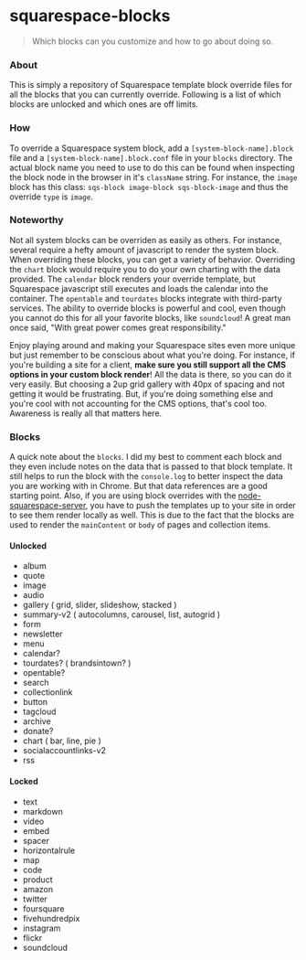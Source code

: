 squarespace-blocks
==================

> Which blocks can you customize and how to go about doing so.



### About
This is simply a repository of Squarespace template block override files for all the blocks that you can currently override. Following is a list of which blocks are unlocked and which ones are off limits.



### How
To override a Squarespace system block, add a `[system-block-name].block` file and a `[system-block-name].block.conf` file in your `blocks` directory. The actual block name you need to use to do this can be found when inspecting the block node in the browser in it's `className` string. For instance, the `image` block has this class: `sqs-block image-block sqs-block-image` and thus the override `type` is `image`.



### Noteworthy
Not all system blocks can be overriden as easily as others. For instance, several require a hefty amount of javascript to render the system block. When overriding these blocks, you can get a variety of behavior. Overriding the `chart` block would require you to do your own charting with the data provided. The `calendar` block renders your override template, but Squarespace javascript still executes and loads the calendar into the container. The `opentable` and `tourdates` blocks integrate with third-party services. The ability to override blocks is powerful and cool, even though you cannot do this for all your favorite blocks, like `soundcloud`! A great man once said, "With great power comes great responsibility."

Enjoy playing around and making your Squarespace sites even more unique but just remember to be conscious about what you're doing. For instance, if you're building a site for a client, **make sure you still support all the CMS options in your custom block render**! All the data is there, so you can do it very easily. But choosing a 2up grid gallery with 40px of spacing and not getting it would be frustrating. But, if you're doing something else and you're cool with not accounting for the CMS options, that's cool too. Awareness is really all that matters here.



### Blocks
A quick note about the `blocks`. I did my best to comment each block and they even include notes on the data that is passed to that block template. It still helps to run the block with the `console.log` to better inspect the data you are working with in Chrome. But that data references are a good starting point. Also, if you are using block overrides with the [node-squarespace-server](https://github.com/NodeSquarespace/node-squarespace-server), you have to push the templates up to your site in order to see them render locally as well. This is due to the fact that the blocks are used to render the `mainContent` or `body` of pages and collection items.



#### Unlocked
- album
- quote
- image
- audio
- gallery ( grid, slider, slideshow, stacked )
- summary-v2 ( autocolumns, carousel, list, autogrid )
- form
- newsletter
- menu
- calendar?
- tourdates? ( brandsintown? )
- opentable?
- search
- collectionlink
- button
- tagcloud
- archive
- donate?
- chart ( bar, line, pie )
- socialaccountlinks-v2
- rss



#### Locked
- text
- markdown
- video
- embed
- spacer
- horizontalrule
- map
- code
- product
- amazon
- twitter
- foursquare
- fivehundredpix
- instagram
- flickr
- soundcloud

